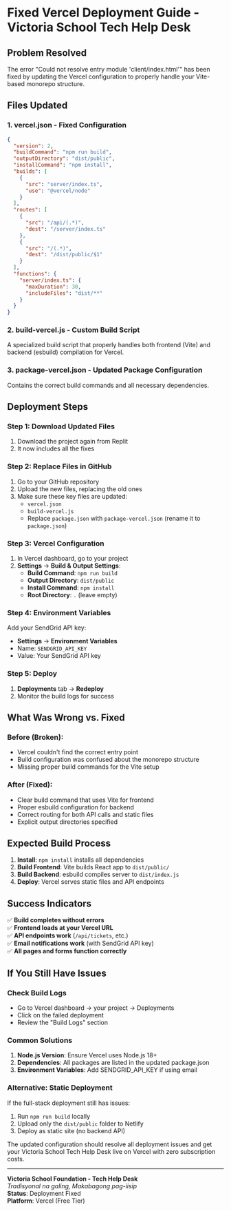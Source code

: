 # Fixed Vercel Deployment Guide - Victoria School Tech Help Desk

## Problem Resolved

The error "Could not resolve entry module 'client/index.html'" has been fixed by updating the Vercel configuration to properly handle your Vite-based monorepo structure.

## Files Updated

### 1. **vercel.json** - Fixed Configuration
```json
{
  "version": 2,
  "buildCommand": "npm run build",
  "outputDirectory": "dist/public",
  "installCommand": "npm install",
  "builds": [
    {
      "src": "server/index.ts",
      "use": "@vercel/node"
    }
  ],
  "routes": [
    {
      "src": "/api/(.*)",
      "dest": "/server/index.ts"
    },
    {
      "src": "/(.*)",
      "dest": "/dist/public/$1"
    }
  ],
  "functions": {
    "server/index.ts": {
      "maxDuration": 30,
      "includeFiles": "dist/**"
    }
  }
}
```

### 2. **build-vercel.js** - Custom Build Script
A specialized build script that properly handles both frontend (Vite) and backend (esbuild) compilation for Vercel.

### 3. **package-vercel.json** - Updated Package Configuration
Contains the correct build commands and all necessary dependencies.

## Deployment Steps

### Step 1: Download Updated Files
1. Download the project again from Replit
2. It now includes all the fixes

### Step 2: Replace Files in GitHub
1. Go to your GitHub repository
2. Upload the new files, replacing the old ones
3. Make sure these key files are updated:
   - `vercel.json`
   - `build-vercel.js`
   - Replace `package.json` with `package-vercel.json` (rename it to `package.json`)

### Step 3: Vercel Configuration
1. In Vercel dashboard, go to your project
2. **Settings** → **Build & Output Settings**:
   - **Build Command**: `npm run build`
   - **Output Directory**: `dist/public`
   - **Install Command**: `npm install`
   - **Root Directory**: `.` (leave empty)

### Step 4: Environment Variables
Add your SendGrid API key:
- **Settings** → **Environment Variables**
- Name: `SENDGRID_API_KEY`
- Value: Your SendGrid API key

### Step 5: Deploy
1. **Deployments** tab → **Redeploy**
2. Monitor the build logs for success

## What Was Wrong vs. Fixed

### **Before (Broken):**
- Vercel couldn't find the correct entry point
- Build configuration was confused about the monorepo structure
- Missing proper build commands for the Vite setup

### **After (Fixed):**
- Clear build command that uses Vite for frontend
- Proper esbuild configuration for backend
- Correct routing for both API calls and static files
- Explicit output directories specified

## Expected Build Process

1. **Install**: `npm install` installs all dependencies
2. **Build Frontend**: Vite builds React app to `dist/public/`
3. **Build Backend**: esbuild compiles server to `dist/index.js`
4. **Deploy**: Vercel serves static files and API endpoints

## Success Indicators

✅ **Build completes without errors**  
✅ **Frontend loads at your Vercel URL**  
✅ **API endpoints work** (`/api/tickets`, etc.)  
✅ **Email notifications work** (with SendGrid API key)  
✅ **All pages and forms function correctly**

## If You Still Have Issues

### Check Build Logs
- Go to Vercel dashboard → your project → Deployments
- Click on the failed deployment
- Review the "Build Logs" section

### Common Solutions
1. **Node.js Version**: Ensure Vercel uses Node.js 18+
2. **Dependencies**: All packages are listed in the updated package.json
3. **Environment Variables**: Add SENDGRID_API_KEY if using email

### Alternative: Static Deployment
If the full-stack deployment still has issues:
1. Run `npm run build` locally
2. Upload only the `dist/public` folder to Netlify
3. Deploy as static site (no backend API)

The updated configuration should resolve all deployment issues and get your Victoria School Tech Help Desk live on Vercel with zero subscription costs.

---

**Victoria School Foundation - Tech Help Desk**  
*Tradisyonal na galing, Makabagong pag-iisip*  
**Status**: Deployment Fixed  
**Platform**: Vercel (Free Tier)